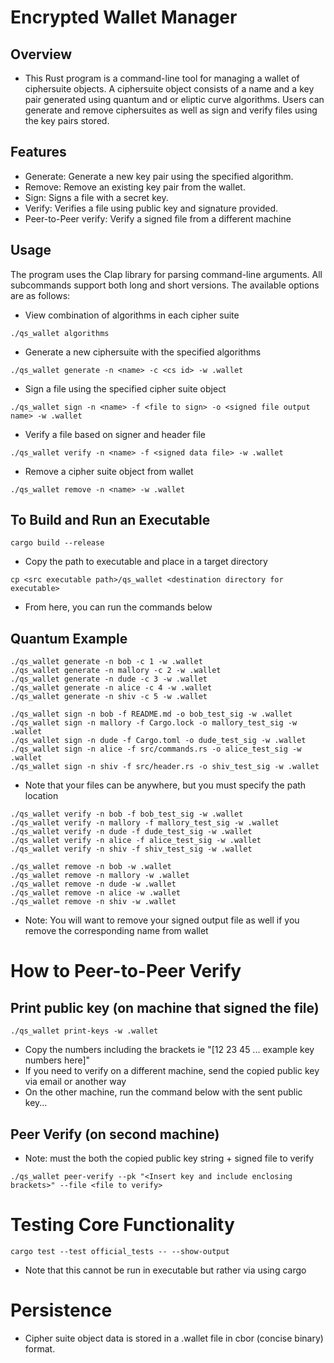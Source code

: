 # Encrypted Wallet Manager

## Overview
- This Rust program is a command-line tool for managing a wallet of ciphersuite objects. A ciphersuite object consists of a name and a key pair generated using quantum and or eliptic curve algorithms. Users can generate and remove ciphersuites as well as sign and verify files using the key pairs stored.

## Features
- Generate: Generate a new key pair using the specified algorithm.
- Remove: Remove an existing key pair from the wallet.
- Sign: Signs a file with a secret key.
- Verify: Verifies a file using public key and signature provided.
- Peer-to-Peer verify: Verify a signed file from a different machine


## Usage
The program uses the Clap library for parsing command-line arguments. All subcommands support both long and short versions. The available options are as follows:

* View combination of algorithms in each cipher suite
```
./qs_wallet algorithms
```

* Generate a new ciphersuite with the specified algorithms
```
./qs_wallet generate -n <name> -c <cs id> -w .wallet
```

* Sign a file using the specified cipher suite object
```
./qs_wallet sign -n <name> -f <file to sign> -o <signed file output name> -w .wallet
```

* Verify a file based on signer and header file
```
./qs_wallet verify -n <name> -f <signed data file> -w .wallet
```

* Remove a cipher suite object from wallet
```
./qs_wallet remove -n <name> -w .wallet
```

## To Build and Run an Executable
```
cargo build --release
```
* Copy the path to executable and place in a target directory
```
cp <src executable path>/qs_wallet <destination directory for executable>
```

* From here, you can run the commands below

## Quantum Example
```
./qs_wallet generate -n bob -c 1 -w .wallet
./qs_wallet generate -n mallory -c 2 -w .wallet
./qs_wallet generate -n dude -c 3 -w .wallet
./qs_wallet generate -n alice -c 4 -w .wallet
./qs_wallet generate -n shiv -c 5 -w .wallet
```
```
./qs_wallet sign -n bob -f README.md -o bob_test_sig -w .wallet
./qs_wallet sign -n mallory -f Cargo.lock -o mallory_test_sig -w .wallet
./qs_wallet sign -n dude -f Cargo.toml -o dude_test_sig -w .wallet
./qs_wallet sign -n alice -f src/commands.rs -o alice_test_sig -w .wallet
./qs_wallet sign -n shiv -f src/header.rs -o shiv_test_sig -w .wallet
```
* Note that your files can be anywhere, but you must specify the path location 

```
./qs_wallet verify -n bob -f bob_test_sig -w .wallet
./qs_wallet verify -n mallory -f mallory_test_sig -w .wallet
./qs_wallet verify -n dude -f dude_test_sig -w .wallet
./qs_wallet verify -n alice -f alice_test_sig -w .wallet
./qs_wallet verify -n shiv -f shiv_test_sig -w .wallet
```
```
./qs_wallet remove -n bob -w .wallet
./qs_wallet remove -n mallory -w .wallet
./qs_wallet remove -n dude -w .wallet
./qs_wallet remove -n alice -w .wallet
./qs_wallet remove -n shiv -w .wallet
```
* Note: You will want to remove your signed output file as well if you remove the corresponding name from wallet

# How to Peer-to-Peer Verify
## Print public key (on machine that signed the file)
```
./qs_wallet print-keys -w .wallet
```
* Copy the numbers including the brackets ie "[12 23 45 ... example key numbers here]"
* If you need to verify on a different machine, send the copied public key via email or another way
* On the other machine, run the command below with the sent public key...

## Peer Verify (on second machine)
* Note: must the both the copied public key string + signed file to verify
```
./qs_wallet peer-verify --pk "<Insert key and include enclosing brackets>" --file <file to verify>
```

# Testing Core Functionality
```
cargo test --test official_tests -- --show-output  
``` 
* Note that this cannot be run in executable but rather via using cargo

# Persistence
- Cipher suite object data is stored in a .wallet file in cbor (concise binary) format. 
